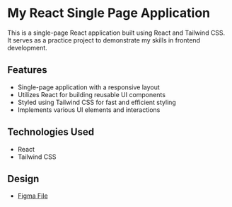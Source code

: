 # My React Single Page Application

This is a single-page React application built using React and Tailwind CSS. It serves as a practice project to demonstrate my skills in frontend development.

## Features

- Single-page application with a responsive layout
- Utilizes React for building reusable UI components
- Styled using Tailwind CSS for fast and efficient styling
- Implements various UI elements and interactions

## Technologies Used

- React
- Tailwind CSS

## Design
- [Figma File](https://www.figma.com/file/IUcgxNQ4KuVkooLYagAlY4/HooBank-Design?type=design&mode=design&t=hCH3AKmHQI9cgoeQ-0)
